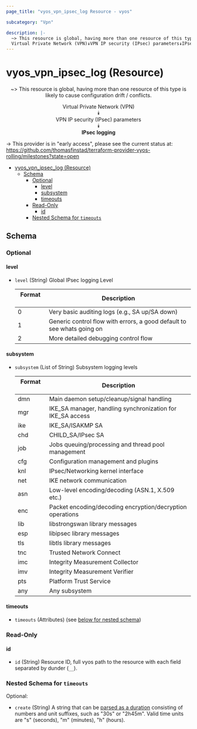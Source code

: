```yaml
---
page_title: "vyos_vpn_ipsec_log Resource - vyos"

subcategory: "Vpn"

description: |-
  ~> This resource is global, having more than one resource of this type is likely to cause configuration drift / conflicts.
  Virtual Private Network (VPN)⯯VPN IP security (IPsec) parameters⯯IPsec logging
---
```


# vyos_vpn_ipsec_log (Resource)
<center>

~> This resource is global, having more than one resource of this type is likely to cause configuration drift / conflicts.

Virtual Private Network (VPN)  
⯯  
VPN IP security (IPsec) parameters  
⯯  
**IPsec logging**


</center>

-> This provider is in "early access", please see the current status at: https://github.com/thomasfinstad/terraform-provider-vyos-rolling/milestones?state=open

<!--TOC-->

- [vyos_vpn_ipsec_log (Resource)](#vyos_vpn_ipsec_log-resource)
  - [Schema](#schema)
    - [Optional](#optional)
      - [level](#level)
      - [subsystem](#subsystem)
      - [timeouts](#timeouts)
    - [Read-Only](#read-only)
      - [id](#id)
    - [Nested Schema for `timeouts`](#nested-schema-for-timeouts)

<!--TOC-->

<!-- schema generated by tfplugindocs -->
## Schema

### Optional

#### level
- `level` (String) Global IPsec logging Level

    |  Format  &emsp;|  Description                                                             |
    |----------|--------------------------------------------------------------------------|
    |  0       &emsp;|  Very basic auditing logs (e.g., SA up/SA down)                          |
    |  1       &emsp;|  Generic control flow with errors, a good default to see whats going on  |
    |  2       &emsp;|  More detailed debugging control flow                                    |
#### subsystem
- `subsystem` (List of String) Subsystem logging levels

    |  Format  &emsp;|  Description                                                 |
    |----------|--------------------------------------------------------------|
    |  dmn     &emsp;|  Main daemon setup/cleanup/signal handling                   |
    |  mgr     &emsp;|  IKE_SA manager, handling synchronization for IKE_SA access  |
    |  ike     &emsp;|  IKE_SA/ISAKMP SA                                            |
    |  chd     &emsp;|  CHILD_SA/IPsec SA                                           |
    |  job     &emsp;|  Jobs queuing/processing and thread pool management          |
    |  cfg     &emsp;|  Configuration management and plugins                        |
    |  knl     &emsp;|  IPsec/Networking kernel interface                           |
    |  net     &emsp;|  IKE network communication                                   |
    |  asn     &emsp;|  Low-level encoding/decoding (ASN.1, X.509 etc.)             |
    |  enc     &emsp;|  Packet encoding/decoding encryption/decryption operations   |
    |  lib     &emsp;|  libstrongswan library messages                              |
    |  esp     &emsp;|  libipsec library messages                                   |
    |  tls     &emsp;|   libtls library messages                                    |
    |  tnc     &emsp;|  Trusted Network Connect                                     |
    |  imc     &emsp;|  Integrity Measurement Collector                             |
    |  imv     &emsp;|  Integrity Measurement Verifier                              |
    |  pts     &emsp;|   Platform Trust Service                                     |
    |  any     &emsp;|  Any subsystem                                               |
#### timeouts
- `timeouts` (Attributes) (see [below for nested schema](#nestedatt--timeouts))

### Read-Only

#### id
- `id` (String) Resource ID, full vyos path to the resource with each field separated by dunder (`__`).

<a id="nestedatt--timeouts"></a>
### Nested Schema for `timeouts`

Optional:

- `create` (String) A string that can be [parsed as a duration](https://pkg.go.dev/time#ParseDuration) consisting of numbers and unit suffixes, such as &#34;30s&#34; or &#34;2h45m&#34;. Valid time units are &#34;s&#34; (seconds), &#34;m&#34; (minutes), &#34;h&#34; (hours).
